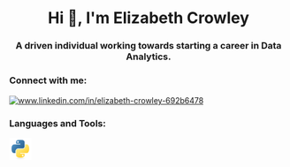 <h1 align="center">Hi 👋, I'm Elizabeth Crowley</h1>
<h3 align="center">A driven individual working towards starting a career in Data Analytics.</h3>

<h3 align="left">Connect with me:</h3>
<p align="left">
<a href="https://linkedin.com/in/www.linkedin.com/in/elizabeth-crowley-692b6478" target="blank"><img align="center" src="https://raw.githubusercontent.com/rahuldkjain/github-profile-readme-generator/master/src/images/icons/Social/linked-in-alt.svg" alt="www.linkedin.com/in/elizabeth-crowley-692b6478" height="30" width="40" /></a>
</p>

<h3 align="left">Languages and Tools:</h3>
<p align="left"> <a href="https://www.python.org" target="_blank" rel="noreferrer"> <img src="https://raw.githubusercontent.com/devicons/devicon/master/icons/python/python-original.svg" alt="python" width="40" height="40"/> </a> </p>
